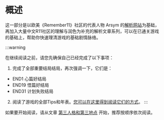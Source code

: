 # 概述

这一部分是以欧美《Remember11》社区的代表人物 Arsym 的[解析网站](https://adayem.wordpress.com/)为基础，再加入大量中文R11社区的理解与润色为补充的解析文章系列，可以在已通关游戏的基础上，帮助你快速理清游戏的基础剧情脉络。

:::warning

在继续阅读之前，请您先确保自己已经完成了以下事项：

1. 完成了全部重要结局结局，再次强调一下，它们是：

- END1 心篇好结局
- END19 悟篇好结局
- END31 计划失败结局

2. 阅读了游戏的全部Tips和年表。[您可以在这里得到阅读它们的方式](/guide/阅读Tips和年表.html)。
   :::

如果要开始阅读，请从文章 [第三人格和第三地点](/posts/转移现象/第三人格和第三地点) 开始，推荐按顺序依次阅读。
